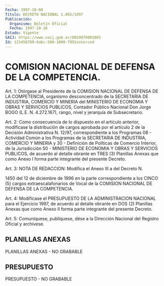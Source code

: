 ```yaml
---
Fecha: 1997-10-08
Título: DECRETO NACIONAL 1.065/1997
Publicación:
  Organismo: Boletín Oficial
  Fecha: 1997-10-16
Estado: Vigente
SAIJ: https://www.saij.gob.ar/DN19970001065
Id: 123456789-0abc-560-1000-7991soterced
---
```

# COMISION NACIONAL DE DEFENSA DE LA COMPETENCIA.

<a id="1"></a>
Art.  1:  Otórgase  al Presidente de la COMISION NACIONAL  DE DEFENSA  DE  LA  COMPETENCIA,    organismo   desconcentrado  de  la SECRETARIA  DE  INDUSTRIA,  COMERCIO  Y MINERIA del  MINISTERIO  DE ECONOMIA Y OBRAS Y SERVICIOS PUBLICOS,  Contador  Público  Nacional Don  Jorge  BOGO  (L.E. N. 4.272.167), rango, nivel y jerarquía  de Subsecretario.

<a id="2"></a>
Art. 2: Como consecuencia de lo dispuesto en el artículo anterior, modifícase la distribución  de cargos aprobada por el artículo 2 de la Decisión Administrativa N. 12/97, correspondiente a los Programas 08 - Actividad Común a los Programas de la SECRETARIA DE INDUSTRIA, COMERCIO  Y  MINERIA y 30 - Definición  de  Políticas  de  Comercio Interior, de la  Jurisdicción 50 - MINISTERIO DE ECONOMIA Y OBRAS Y SERVICIOS PUBLICOS,  de  acuerdo  al  detalle  obrante  en TRES (3) Planillas  Anexas  que  como  Anexo  I  forma parte integrante  del presente Decreto.

<a id="3"></a>
Art. 3: NOTA DE REDACCION: Modifica el Anexo III a del Decreto N.

1450 del 12 de diciembre de 1996 en la parte correspondiente a los CINCO (5) cargos extraescalafonarios de Vocal de la COMISION NACIONAL DE DEFENSA DE LA COMPETENCIA.

<a id="4"></a>
Art. 4: Modifícase  el  PRESUPUESTO  DE LA ADMINISTRACION NACIONAL para el Ejercicio 1997, de acuerdo al detalle  obrante  en  DOS (2) Planillas  Anexas  que  como  Anexo  II  forma parte integrante del presente Decreto.

<a id="5"></a>
Art. 5: Comuníquese, publíquese, dése a la  Dirección Nacional del Registro  Oficial y archívese.

## PLANILLAS ANEXAS

<a id="1"></a>
PLANILLAS ANEXAS - NO GRABABLE

## PRESUPUESTO

<a id="1"></a>
PRESUPUESTO - NO GRABABLE
